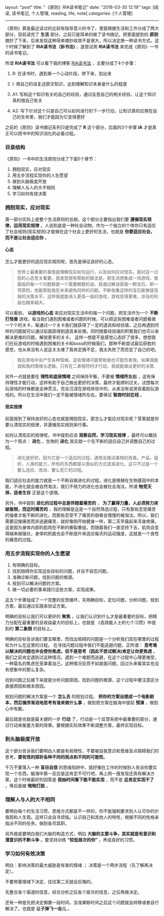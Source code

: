 layout: "post"
title: "《原则》RIA读书笔记"
date: "2018-03-30 12:19"
tags: [阅读, 读书笔记, 个人管理, reading, life, note]
categories: [个人管理]

---

《原则》算是最近读过的比较有指导意义的书了，里面根据生活和工作分成了两大部分，目前读完了 **生活** 部分，之前只是简单的做了读书摘记，把里面提到的 **原则** 摘抄了下来，后来发现这种简单摘抄收效不是很大，所以决定换一种读书方式。这个时候了解到了 **RIA读书法（拆书法)** ，遂尝试用 **RIA读书法** 来完成《原则》一书的读书笔记。

<!--more-->

所谓 **RIA读书法** 可以看下我的博客 [RIA读书法](http://justyan.com/2018/03/22/2018/ria%E8%AF%BB%E4%B9%A6%E6%B3%95/) ，主要分成了4个步骤：

1. R: 在读书时，遇到某一个心动片段，停下来，划出来

2. I: 用自己的话复述原文知识，达到理解知识本身是什么的程度

3. A1: 写和这个知识有关的自己的经验，通过反思自己的相关经验，让这个知识真的很自己有关

4. A2: 写下针对这个只是自己可以如何进行的下一步行动，让知识真的应用在自己的生命里，我们才能因为它变得更好

之前的《原则》读书摘记系列只是完成了 **R** 这个部分，后面的3个步骤 **IA** 才是真正可以把书中的知识消化的必备过程。



### 目录结构

《原则》一书中的生活原则分成了下面5个章节：

1. 拥抱现实，应对现实
2. 用五步流程实现你的人生愿望
3. 做到头脑极度开放
4. 理解人与人的大不相同
5. 学习如何有效决策

### 拥抱现实，应对现实

第一部分实际上是整个生活原则的总纲，这个部分主要指出我们要 **遵循现实规律，运用现实规律** 。人说到底是一种社会动物，作为一个独立的个体你只有适应了社会规则(现实规则)才能够在这个社会上更好的生活，也就是 **你要适应社会，而不是让社会适应你** 。

#### 心态

怎么才能更好的适应现实规则呢，首先是保证良好的心态。

> 世界上最重要的事情是理解现实如何运行，以及如何应对现实。面对这一过程的心态至关重要。我发现很有帮助的做法是，把生活想象成一场游戏，我面临的每一个问题都是一个需要解题的谜。我通过解谜获取一颗宝石，即一项原则，他能帮助我在未来避免同样的问题。不断收集这样的宝石能够提高我的决策水平，这样我就能进入更高一级的游戏，游戏变得更难，涉及的利益也越来越大。

可以看到， **以游戏的心态** 来应对现实生活中的每一个问题，把生活作为一个 **不断打怪兽** 游戏，每当我们遇到困难或者问题的时候，可以把这些困难或者问题看做一个个的关卡，每通过一个关卡我们就获得了一定的道具和经验值，之后再遇到同样的问题就可以通过前面获得到道具来处理，同时随着经验值的积累我们也可以来解决更难的问题，解锁更多的关卡。 这样一想是不是感觉心态好了很多，想想我们在玩游戏的时候遇到困难的关卡和boss的时候我们，那种不断尝试最后获胜的感觉，也从来没有人说这关太难了我肯定搞不定，我太失败了而否定了自己的吧。

> 我在游戏中会产生各种情绪，这些情绪可能帮助我也可能伤害我。如果我能调和我的情绪与逻辑，只有在二者相符时才行动，我就能做出更好的决策.


另外一点就是要在 **理性和底层情绪** 之间保持平衡，不要被 **情绪所左右** ，这有保持理性才能行动，这样有助于自己做出更好的决策，最终才能顺利过关。试想每次玩游戏的时候都是全神贯注，完全沉浸在游戏体验中的，从来没有说哭丧着脸玩游戏的。所以在生活中我们一定不能被情绪所左右，要保证 **智商时刻在线** 。

#### 现实规律

前面提到了保持良好的心态也就是拥抱现实，那怎么才能应对现实呢？答案就是你要认清现实的规律，并遵循现实规则来行事。

如何认清现实的规律呢，书中提到应该 **观察自然，学习现实规律** ，最终可以概括为一个观点： **进化** ，生物的 **进化** 其实就一个在不断的适应自己并调整自己的过程。

> 进化是好的，因为它是一个适应的过程，通常会推动事物的改善。产品，组织，人类的能力，所有的东西都是以类似的方式逐渐进化。这只不过是一个要么适应、改进、要么死亡的过程。

我们适应社会的能力就是一个不断自我进化的过程，进化是根植在生物基因中的本能，不进化就会被自然淘汰，我们不努力的进化也会被社会淘汰。所谓 **物竞天择，适者生存** 正是这个道理。

另外，书中提到 **进化的过程中总是伴随着痛苦的** ， **为了赢得力量，人必须努力突破极限，而这时痛苦的** ，我的理解是这是一个自然筛选过程，只有那些忍受痛苦的强者才能不断的进化，而那些忍受不了痛苦的弱者会慢慢的被淘汰。所以，我们需要迎接痛苦而非逃避痛苦，就好像刚开始健身一样，第二天早晨起来浑身疼痛，这是因为身体内部的肌肉在不断的撕裂重组，而随着我们一直坚持下去，肌肉会变得越来越强壮，身体的机能也会不断提升来适应每天的运动强度，这就是一个良性的痛苦的过程。


### 用五步流程实现你的人生愿望

1. 有明确的目标。
2. 找到阻碍你实现这些目标的问题，并且不容忍问题。
3. 准确诊断问题，找到问题的根源。
4. 规划可以解决问题的方案。
5. 做一切必要的事来践行这些方案，实现成果。

这五个步骤组成了一个完整的反馈循环，先明确目标，定位问题，分析问题，规划方案，最后通过实践来验证方案。

明确的目标让我们可以更好的 **聚焦** ，让我们认识到什么才是最重要的目标，把精力分配在最重要的且收益最大的目标上，也就是 《高效能人士的七个习惯》中提到的 **第二象限** 的目标上。

明确的目标告诉我们要去哪里，而找出阻碍的问题是一个分析我们现在哪里的过程和为什么在这里的过程。
在寻找问题过程中我们不能逃避问题，正所谓： **思考难以解决的问题也许会使你焦虑，但不是思考（因此不尝试解决)肯定让你更焦虑** 。我们之前肯定遇到过这种情况，遇到一个难题而逃避，在这个过程中心理更难受，一种莫名的焦虑在笼罩着自己，这种情况反而不如直面问题，回过头来看其实也没有想象中的那么复杂。

找到问题之后接下来就是分析问题原因，找到问题的根源，这个过程中要注意区分直接原因和根本原因。

规划问题的解决方案是一个 **怎么去** 的规划过程。 **把你的方案设想成一个电影剧本，然后循序渐进地思考有谁来做什么事** ，做到把方案在脑海中提前 **预演** ，做到心中有数。

最后就是也就是最关键的一步 **行动** 了，行动是一个反馈系统中最重要的部分，通过行动来衡量方案的效果。要根据实际效果不断调整方案，最终实现目标。

### 到头脑极度开放

这个部分告诉我们要明白人都是有局限性，不要被自我意识和思维盲点阻碍我们的思考，**要有效的探析各种不同的观点和不同的可能性**。

千万不要落入一种 **盲目自信** 的思维陷阱中，就好像在工作的时候别人告诉你要实现一个东西，脑海中第一反应是这肯定不可行吧，再上网一搜发现还真有解决方案，这个时候最好的回答是 **我抽时间看下能不能实现** ，而不是 **这肯定实现不了** ，等后面被 **啪啪打脸** 。

### 理解人与人的大不相同

要明白每个的生活习惯，思维方式都是不一样的，你不能强制要求别人认可你的价值观和人生观。这样只会自寻烦恼。认识自己和其他人的特性，根据不同的性格来指派不同的任务，做到各司其职。

另外就是要明白我们大脑的构造方式，明白 **大脑的主要斗争，其实就是有意识和潜意识的不断斗争** 。要坚持训练 **“较低层次的你”** ，养成良好的习惯。


### 学习如何有效决策

明白：影响决策的最大威胁是有害的情绪 ； 决策是一个两步流程（先了解再决定）。

不要带着情绪下决定，往往第二天就会后悔的。

先整合各个渠道的信息，综合分析之后各个层次的信息，之后再做决定。

还有一种是先把决定搁置一段时间，没准果断时间之后这个问题就会转移或者自行解决了。也就是 **让子弹飞一会儿** 。
